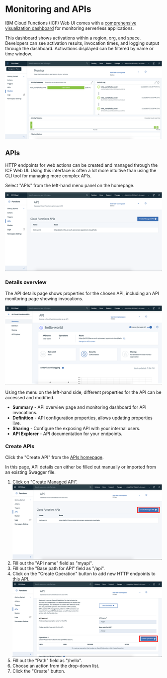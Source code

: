 # Monitoring and APIs

IBM Cloud Functions (ICF) Web UI comes with a [comprehensive visualization dashboard](https://cloud.ibm.com/functions/dashboard) for monitoring serverless applications.

This dashboard shows activations within a region, org, and space. Developers can see activation results, invocation times, and logging output through the dashboard. Activations displayed can be filtered by name or time window.

![monitoring view](images/101-ex5-monitoring.png)

## APIs

HTTP endpoints for web actions can be created and managed through the ICF Web UI. Using this interface is often a lot more intuitive than using the CLI tool for managing more complex APIs.

Select "APIs" from the left-hand menu panel on the homepage.

![API homepage](images/101-ex5-apis-homepage.png)

### Details overview

The API details page shows properties for the chosen API, including an API monitoring page showing invocations.

![API homepage](images/101-ex5-api-details.png)

Using the menu on the left-hand side, different properties for the API can be accessed and modified.

* **Summary** - API overview page and monitoring dashboard for API invocations.
* **Definition** - API configuration properties, allows updating properties live.
* **Sharing** - Configure the exposing API with your internal users.
* **API Explorer** - API documentation for your endpoints.

### Create APIs

Click the "Create API" from the [APIs homepage](https://cloud.ibm.com/functions/).

In this page, API details can either be filled out manually or imported from an existing Swagger file.

1. Click on "Create Managed API”.
![Creating an API](images/101-ex5-create-apis-hp.png)
2. Fill out the "API name" field as "myapi".
3. Fill out the "Base path for API" field as "/api".
4. Click on the "Create Operation" button to add new HTTP endpoints to this API.
![Creating an API](images/101-ex5-create-apis-basepath.png)
5. Fill out the "Path" field as "/hello".
6. Choose an action from the drop-down list.
7. Click the "Create" button.

